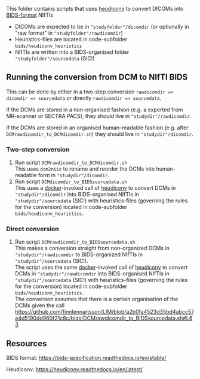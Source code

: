 This folder contains scripts that uses [heudiconv](https://heudiconv.readthedocs.io/en/latest/) to convert DICOMs into [BIDS-format](https://bids-specification.readthedocs.io/en/stable/) NIfTIs

- DICOMs are expected to be in `"studyfolder"/dicomdir` (or optionally in "raw format" in `"studyfolder"/rawdicomdir`)
- Heuristics-files are located in code-subfolder `bids/heudiconv_heuristics`
- NIfTIs are written into a BIDS-organised folder `"studyfolder"/sourcedata` (SIC!)

## Running the conversion from DCM to NIfTI BIDS
This can be done by either in a two-step conversion `rawdicomdir => dicomdir => sourcedata` or directly `rawdicomdir => sourcedata`.  

If the DCMs are stored in a non-organised fashion (e.g. a exported from MR-scanner or SECTRA PACS), they should live in `"studydir"/rawdicomdir`. 

If the DCMs are stored in an organised human-readable fashion (e.g. after `DCMrawdicomdir_to_DCMdicomdir.sh`) they should live in `"studydir"/dicomdir`. 

### Two-step conversion 
1. Run script `DCMrawdicomdir_to_DCMdicomdir.sh`  
This uses `dcm2niix` to rename and reorder the DCMs into human-readable form in `"studydir"/dicomdir`.
2. Run script `DCMdicomdir_to_BIDSsourcedata.sh`  
This uses a [docker](https://www.docker.com/)-invoked call of [heudiconv](https://heudiconv.readthedocs.io/en/latest/) to convert DCMs in `"studydir"/dicomdir` into BIDS-organised NIfTIs in `"studydir"/sourcedata` (SIC!) with heuristics-files (governing the rules for the conversion)  located in code-subfolder `bids/heudiconv_heuristics`.

### Direct conversion  
1. Run script `DCMrawdicomdir_to_BIDSsourcedata.sh`  
This makes a conversion straight from non-organized DCMs in `"studydir"/rawdicomdir` to BIDS-organized NIfTIs in `"studydir"/sourcedata` (SIC!).  
The script uses the same [docker](https://www.docker.com/)-invoked call of [heudiconv](https://heudiconv.readthedocs.io/en/latest/) to convert DCMs in `"studydir"/rawdicomdir` into BIDS-organised NIfTIs in `"studydir"/sourcedata` (SIC!) with heuristics-files (governing the rules for the conversion)  located in code-subfolder `bids/heudiconv_heuristics`.  
The conversion assumes that there is a certain organisation of the DCMs given the call
https://github.com/finnlennartsson/LIM/blob/a2b0fa4523d35bd4abcc57a4d5190dd960f21c8c/bids/DCMrawdicomdir_to_BIDSsourcedata.sh#L63

## Resources
BIDS format: https://bids-specification.readthedocs.io/en/stable/

Heudiconv: https://heudiconv.readthedocs.io/en/latest/
